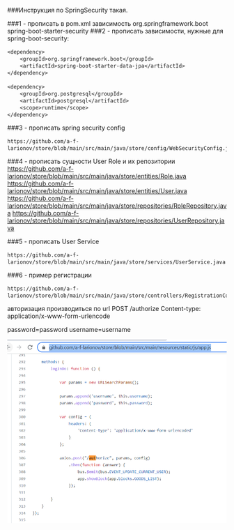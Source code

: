 ###Инструкция по SpringSecurity такая.

###1 - прописать в pom.xml зависимость
    <dependency>
    <groupId>org.springframework.boot</groupId>
    <artifactId>spring-boot-starter-security</artifactId>
    </dependency>
###2 - прописать зависимости, нужные для spring-boot-security:

    <dependency>
        <groupId>org.springframework.boot</groupId>
        <artifactId>spring-boot-starter-data-jpa</artifactId>
    </dependency>

    <dependency>
        <groupId>org.postgresql</groupId>
        <artifactId>postgresql</artifactId>
        <scope>runtime</scope>
    </dependency>

###3 - прописать spring security config

    https://github.com/a-f-larionov/store/blob/main/src/main/java/store/config/WebSecurityConfig.java

###4 - прописать сущности User Role и их репозитории
    https://github.com/a-f-larionov/store/blob/main/src/main/java/store/entities/Role.java
    https://github.com/a-f-larionov/store/blob/main/src/main/java/store/entities/User.java
    https://github.com/a-f-larionov/store/blob/main/src/main/java/store/repositories/RoleRepository.java
    https://github.com/a-f-larionov/store/blob/main/src/main/java/store/repositories/UserRepository.java

###5 - прописать User Service

    https://github.com/a-f-larionov/store/blob/main/src/main/java/store/services/UserService.java

###6 - пример регистрации

    https://github.com/a-f-larionov/store/blob/main/src/main/java/store/controllers/RegistrationController.java

авторизация производиться по
url
POST /authorize 
Content-type: application/x-www-form-urlencode

password=password username=username

![img.png](spring-security-signin.png)